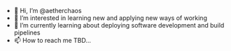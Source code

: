 - 👋 Hi, I’m @aetherchaos
- 👀 I’m interested in learning new and applying new ways of working
- 🌱 I’m currently learning about deploying software development and build pipelines
- 📫 How to reach me TBD...

<!---
aetherchaos/aetherchaos is a ✨ special ✨ repository because its `README.md` (this file) appears on your GitHub profile.
You can click the Preview link to take a look at your changes.
--->
